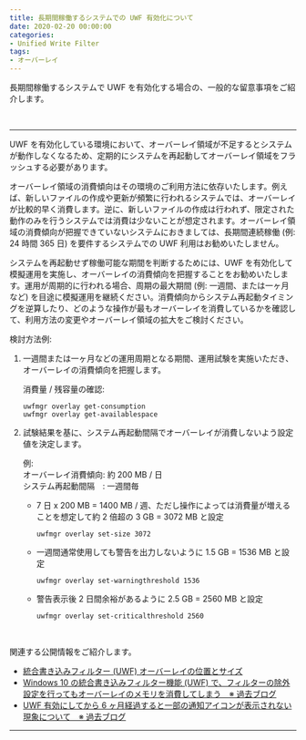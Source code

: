 ```yaml
---
title: 長期間稼働するシステムでの UWF 有効化について
date: 2020-02-20 00:00:00
categories:
- Unified Write Filter
tags:
- オーバーレイ
---
```

長期間稼働するシステムで UWF を有効化する場合の、一般的な留意事項をご紹介します。
<!-- more -->
<br>

***
UWF を有効化している環境において、オーバーレイ領域が不足するとシステムが動作しなくなるため、定期的にシステムを再起動してオーバーレイ領域をフラッシュする必要があります。  

オーバーレイ領域の消費傾向はその環境のご利用方法に依存いたします。例えば、新しいファイルの作成や更新が頻繁に行われるシステムでは、オーバーレイが比較的早く消費します。逆に、新しいファイルの作成は行われず、限定された動作のみを行うシステムでは消費は少ないことが想定されます。オーバーレイ領域の消費傾向が把握できていないシステムにおきましては、長期間連続稼働 (例: 24 時間 365 日) を要件するシステムでの UWF 利用はお勧めいたしません。  

システムを再起動せず稼働可能な期間を判断するためには、UWF を有効化して模擬運用を実施し、オーバーレイの消費傾向を把握することをお勧めいたします。運用が周期的に行われる場合、周期の最大期間 (例: 一週間、または一ヶ月など) を目途に模擬運用を継続ください。消費傾向からシステム再起動タイミングを逆算したり、どのような操作が最もオーバーレイを消費しているかを確認して、利用方法の変更やオーバーレイ領域の拡大をご検討ください。  

検討方法例:  

1. 一週間または一ヶ月などの運用周期となる期間、運用試験を実施いただき、オーバーレイの消費傾向を把握します。

   消費量 / 残容量の確認:  
   ```dos
   uwfmgr overlay get-consumption  
   uwfmgr overlay get-availablespace  
   ```

2. 試験結果を基に、システム再起動間隔でオーバーレイが消費しないよう設定値を決定します。

   例:  
   オーバーレイ消費傾向: 約 200 MB / 日  
   システム再起動間隔　: 一週間毎  

   - 7 日 x 200 MB = 1400 MB / 週、ただし操作によっては消費量が増えることを想定して約 2 倍超の 3 GB = 3072 MB と設定  
      ```dos
      uwfmgr overlay set-size 3072  
      ```

   - 一週間通常使用しても警告を出力しないように 1.5 GB = 1536 MB と設定
      ```dos
      uwfmgr overlay set-warningthreshold 1536
      ```
   - 警告表示後 2 日間余裕があるように 2.5 GB = 2560 MB と設定
      ```dos
      uwfmgr overlay set-criticalthreshold 2560
      ```
<br>
  
関連する公開情報をご紹介します。  

- [統合書き込みフィルター (UWF) オーバーレイの位置とサイズ](https://docs.microsoft.com/ja-jp/windows-hardware/customize/enterprise/uwfoverlay)
- [Windows 10 の統合書き込みフィルター機能 (UWF) で、フィルターの除外設定を行ってもオーバーレイのメモリを消費してしまう　※ 過去ブログ](https://social.technet.microsoft.com/Forums/ja-JP/959a7f26-3b2a-4336-9882-696bc21efbe1/windows-10?forum=Wcsupportja)
- [UWF 有効にしてから 6 ヶ月経過すると一部の通知アイコンが表示されない現象について　※ 過去ブログ](https://social.technet.microsoft.com/Forums/ja-JP/4276f895-6266-4d4a-92dd-507ed694aab3/uwf-26377211771239512375123901236312425-6?forum=Wcsupportja)  
***

